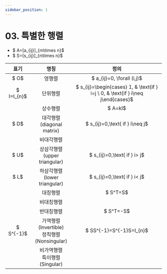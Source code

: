 ```yaml
---
sidebar_position: 1
---
```

# 03. 특별한 행렬
* $ A=[a_{ij}]_{m\times n}$
* $ S=[s_{ij}]_{n\times n}$

|        표기        |                   명칭                    |                                           정의                                            |
| :--------------: | :-------------------------------------: | :-------------------------------------------------------------------------------------: |
|    $ O$    |                   영행렬                   |                            $ a_{ij}=0, \forall (i,j)$                             |
| $ I=I_{n}$ |                  단위행렬                   | $ s_{ij}=\begin{cases} 1, & \text{if } i=j \\ 0, & \text{if } i\neq j\end{cases}$ |
|                  |                  상수행렬                   |                                      $ A=kI$                                      |
|    $ D$    |       대각행렬<br/>(diagonal matrix)        |                          $ s_{ij}=0,\text{ if } i\neq j$                          |
|                  |                  비대각행렬                  |                                                                                         |
|    $ U$    |      상삼각행렬<br/>(upper triangular)       |                           $ s_{ij}=0,\text{ if } i> j$                            |
|    $ L$    |      하삼각행렬<br/>(lower triangular)       |                           $ s_{ij}=0,\text{ if } i< j$                            |
|                  |                  대칭행렬                   |                                     $ S^T=S$                                      |
|                  |                  비대칭행렬                  |                                                                                         |
|                  |                  반대칭행렬                  |                                     $ S^T=-S$                                     |
| $ S^{-1}$  | 가역행렬 (Invertible)<br/>정칙행렬(Nonsingular) |                             $ SS^{-1}=S^{-1}S=I_{n}$                              |
|                  |        비가역행렬<br/>특이행렬(Singular)         |                                                                                         |
